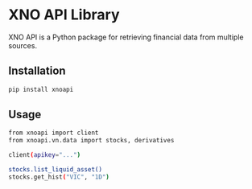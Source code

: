 # XNO API Library

XNO API is a Python package for retrieving financial data from multiple sources.

## Installation

```sh
pip install xnoapi
```

## Usage

```sh
from xnoapi import client
from xnoapi.vn.data import stocks, derivatives

client(apikey="...")

stocks.list_liquid_asset()
stocks.get_hist("VIC", "1D")
```
